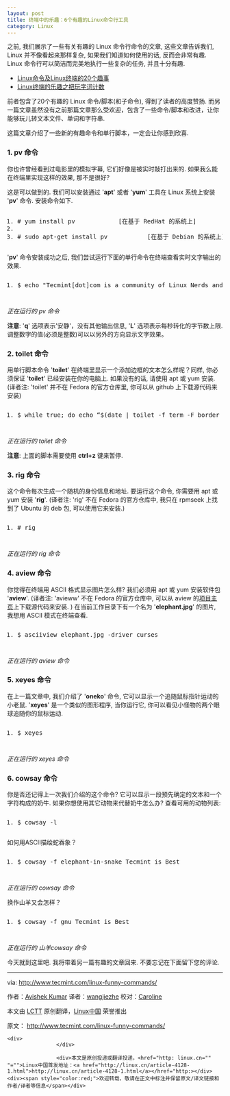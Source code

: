 ```yaml
---
layout: post
title: 终端中的乐趣：6个有趣的Linux命令行工具
category: Linux
---
```


<td id="article_content"><p>之前, 我们展示了一些有关有趣的 Linux 命令行命令的文章, 这些文章告诉我们, Linux 并不像看起来那样复杂, 如果我们知道如何使用的话, 反而会非常有趣. Linux 命令行可以简洁而完美地执行一些复杂的任务, 并且十分有趣.</p>
<ul>
<li><a href="http://linux.cn/article-2831-1.html">Linux命令及Linux终端的20个趣事</a></li>
<li><a href="http://linux.cn/article-4088-1.html">Linux终端的乐趣之把玩字词计数</a></li>
</ul>
<p>前者包含了20个有趣的 Linux 命令/脚本(和子命令), 得到了读者的高度赞扬. 而另一篇文章虽然没有之前那篇文章那么受欢迎，包含了一些命令/脚本和改进，让你能够玩儿转文本文件、单词和字符串.</p>
<p>这篇文章介绍了一些新的有趣命令和单行脚本，一定会让你感到欣喜.</p>
<h3 id="toc_1">1. pv 命令</h3>
<p>你也许曾经看到过电影里的模拟字幕, 它们好像是被实时敲打出来的. 如果我么能在终端里实现这样的效果, 那不是很好?</p>
<p>这是可以做到的. 我们可以安装通过 '<strong>apt</strong>' 或者 '<strong>yum</strong>' 工具在 Linux 系统上安装 '<strong>pv</strong>' 命令. 安装命令如下.</p>
<pre class="prettyprint linenums prettyprinted" style=""><ol class="linenums"><li class="L0"><span class="com"># yum install pv            [在基于 RedHat 的系统上]</span></li><li class="L1"><span class="pln">&nbsp;</span></li><li class="L2"><span class="com"># sudo apt-get install pv           [在基于 Debian 的系统上]</span></li></ol></pre>
<p>'<strong>pv</strong>' 命令安装成功之后, 我们尝试运行下面的单行命令在终端查看实时文字输出的效果.</p>
<pre class="prettyprint linenums prettyprinted" style=""><ol class="linenums"><li class="L0"><span class="pln">$ echo </span><span class="str">"Tecmint[dot]com is a community of Linux Nerds and Geeks"</span><span class="pln"> </span><span class="pun">|</span><span class="pln"> pv </span><span class="pun">-</span><span class="pln">qL </span><span class="lit">10</span><span class="pln"> </span></li></ol></pre>
<p><img src="http://img.linux.net.cn/data/attachment/album/201410/30/233254ak99abw9u1ni0uwk.gif" alt=""></p>
<p><em>正在运行的 pv 命令</em></p>
<p><strong>注意</strong>: '<strong>q</strong>' 选项表示'安静'，没有其他输出信息, '<strong>L</strong>' 选项表示每秒转化的字节数上限. 调整数字的值(必须是整数)可以以另外的方向显示文字效果。</p>
<h3 id="toc_2">2. toilet 命令</h3>
<p>用单行脚本命令 '<strong>toilet</strong>' 在终端里显示一个添加边框的文本怎么样呢？同样, 你必须保证 '<strong>toilet</strong>' 已经安装在你的电脑上. 如果没有的话, 请使用 apt 或 yum 安装. (译者注: 'toilet' 并不在 Fedora 的官方仓库里, 你可以从 github 上下载源代码来安装)</p>
<pre class="prettyprint linenums prettyprinted" style=""><ol class="linenums"><li class="L0"><span class="pln">$ </span><span class="kwd">while</span><span class="pln"> </span><span class="kwd">true</span><span class="pun">;</span><span class="pln"> </span><span class="kwd">do</span><span class="pln"> echo </span><span class="pun">“</span><span class="pln">$</span><span class="pun">(</span><span class="pln">date </span><span class="pun">|</span><span class="pln"> toilet </span><span class="pun">-</span><span class="pln">f term </span><span class="pun">-</span><span class="pln">F border </span><span class="pun">–</span><span class="typ">Tecmint</span><span class="pun">)”;</span><span class="pln"> sleep </span><span class="lit">1</span><span class="pun">;</span><span class="pln"> </span><span class="kwd">done</span></li></ol></pre>
<p><img src="http://img.linux.net.cn/data/attachment/album/201410/30/233344j2gfgogt2dpggj4d.gif" alt=""></p>
<p><em>正在运行的 toilet 命令</em></p>
<p><strong>注意</strong>: 上面的脚本需要使用 <strong>ctrl+z</strong> 键来暂停.</p>
<h3 id="toc_3">3. rig 命令</h3>
<p>这个命令每次生成一个随机的身份信息和地址. 要运行这个命令, 你需要用 apt 或 yum 安装 '<strong>rig</strong>'. (译者注: 'rig' 不在 Fedora 的官方仓库中, 我只在 rpmseek 上找到了 Ubuntu 的 deb 包, 可以使用它来安装.)</p>
<pre class="prettyprint linenums prettyprinted" style=""><ol class="linenums"><li class="L0"><span class="com"># rig</span></li></ol></pre>
<p><img src="http://img.linux.net.cn/data/attachment/album/201410/30/233417jsi3r1rbo4b4r1yo.gif" alt=""></p>
<p><em>正在运行的 rig 命令</em></p>
<h3 id="toc_4">4. aview 命令</h3>
<p>你觉得在终端用 ASCII 格式显示图片怎么样? 我们必须用 apt 或 yum 安装软件包 '<strong>aview</strong>'. (译者注: 'avieww' 不在 Fedora 的官方仓库中, 可以从 aview 的<a href="http://aa-project.sourceforge.net/aview/">项目主页</a>上下载源代码来安装. ) 在当前工作目录下有一个名为 '<strong>elephant.jpg</strong>' 的图片, 我想用 ASCII 模式在终端查看.</p>
<pre class="prettyprint linenums prettyprinted" style=""><ol class="linenums"><li class="L0"><span class="pln">$ asciiview elephant</span><span class="pun">.</span><span class="pln">jpg </span><span class="pun">-</span><span class="pln">driver curses </span></li></ol></pre>
<p><img src="http://img.linux.net.cn/data/attachment/album/201410/30/233454tf93rmx69y5moyo5.gif" alt=""></p>
<p><em>正在运行的 aview 命令</em></p>
<h3 id="toc_5">5. xeyes 命令</h3>
<p>在上一篇文章中, 我们介绍了 '<strong>oneko</strong>' 命令, 它可以显示一个追随鼠标指针运动的小老鼠. '<strong>xeyes</strong>' 是一个类似的图形程序, 当你运行它, 你可以看见小怪物的两个眼球追随你的鼠标运动.</p>
<pre class="prettyprint linenums prettyprinted" style=""><ol class="linenums"><li class="L0"><span class="pln">$ xeyes</span></li></ol></pre>
<p><img src="http://img.linux.net.cn/data/attachment/album/201410/30/233549lqnv0lv6b5l6ose0.gif" alt=""></p>
<p><em>正在运行的 xeyes 命令</em></p>
<h3 id="toc_6">6. cowsay 命令</h3>
<p>你是否还记得上一次我们介绍的这个命令? 它可以显示一段预先确定的文本和一个字符构成的奶牛. 如果你想使用其它动物来代替奶牛怎么办? 查看可用的动物列表:</p>
<pre class="prettyprint linenums prettyprinted" style=""><ol class="linenums"><li class="L0"><span class="pln">$ cowsay </span><span class="pun">-</span><span class="pln">l </span></li></ol></pre>
<p>如何用ASCII描绘蛇吞象？</p>
<pre class="prettyprint linenums prettyprinted" style=""><ol class="linenums"><li class="L0"><span class="pln">$ cowsay </span><span class="pun">-</span><span class="pln">f elephant</span><span class="pun">-</span><span class="kwd">in</span><span class="pun">-</span><span class="pln">snake </span><span class="typ">Tecmint</span><span class="pln"> </span><span class="kwd">is</span><span class="pln"> </span><span class="typ">Best</span><span class="pln"> </span></li></ol></pre>
<p><img src="http://img.linux.net.cn/data/attachment/album/201410/30/233636sz2mvmn24tkbzntx.gif" alt=""></p>
<p><em>正在运行的 cowsay 命令</em></p>
<p>换作山羊又会怎样？</p>
<pre class="prettyprint linenums prettyprinted" style=""><ol class="linenums"><li class="L0"><span class="pln">$ cowsay </span><span class="pun">-</span><span class="pln">f gnu </span><span class="typ">Tecmint</span><span class="pln"> </span><span class="kwd">is</span><span class="pln"> </span><span class="typ">Best</span><span class="pln"> </span></li></ol></pre>
<p><img src="http://img.linux.net.cn/data/attachment/album/201410/30/233656gc9r66577vjgs1pv.gif" alt=""></p>
<p><em>正在运行的 山羊cowsay 命令</em></p>
<p>今天就到这里吧. 我将带着另一篇有趣的文章回来. 不要忘记在下面留下您的评论.</p>
<hr>
<p>via: <a href="http://www.tecmint.com/linux-funny-commands/">http://www.tecmint.com/linux-funny-commands/</a></p>
<p>作者：<a href="http://www.tecmint.com/author/avishek/">Avishek Kumar</a> 译者：<a href="https://github.com/wangjiezhe">wangjiezhe</a> 校对：<a href="https://github.com/carolinewuyan">Caroline</a></p>
<p>本文由 <a href="https://github.com/LCTT/TranslateProject">LCTT</a> 原创翻译，<a href="http://linux.cn/">Linux中国</a> 荣誉推出</p>

<div class="copyright">
        <div>
    	原文： <a href="http://www.tecmint.com/linux-funny-commands/" target="_blank">http://www.tecmint.com/linux-funny-commands/</a>&nbsp;&nbsp;&nbsp;&nbsp;    	    </div>

    <div>
    	    	    </div>

                	<div>本文是原创投递或翻译投递，<href="http: linux.cn="" "="">Linux中国首发地址：<a href="http://linux.cn/article-4128-1.html">http://linux.cn/article-4128-1.html</a></href="http:></div><div><span style="color:red;">欢迎转载，敬请在正文中标注并保留原文/译文链接和作者/译者等信息</span></div>

</div>
<div class="hm">
<a title="分享到腾讯微博" href="javascript:void( share_tqq(SITEURL + 'article-4128-1.html','article_title','article_content','http://img.linux.net.cn/data/attachment/album/201410/30/234015hk8rytpyhr8hmihb.jpg.large.jpg') );" class="tqq_large"></a>
<a title="分享到新浪微博" href="javascript:void( share_tsina(SITEURL + 'article-4128-1.html','article_title','article_content','http://img.linux.net.cn/data/attachment/album/201410/30/234015hk8rytpyhr8hmihb.jpg.large.jpg') );" class="tsina_large"></a>
</div>
</td>
